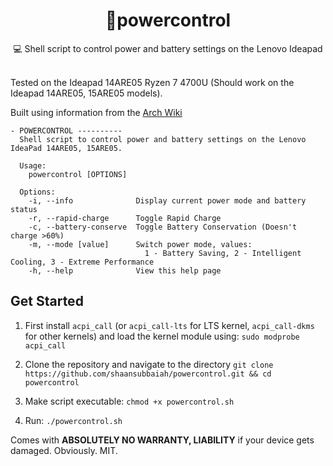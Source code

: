<div align="center">
<h1> 🔋powercontrol </h1>
  💻 Shell script to control power and battery settings on the Lenovo Ideapad
</div>

<br>

Tested on the Ideapad 14ARE05 Ryzen 7 4700U (Should work on the Ideapad 14ARE05, 15ARE05 models).

Built using information from the [Arch Wiki](https://wiki.archlinux.org/index.php/Lenovo_IdeaPad_5_14are05#Tips_and_tricks)

```
- POWERCONTROL ----------
  Shell script to control power and battery settings on the Lenovo IdeaPad 14ARE05, 15ARE05.

  Usage:
    powercontrol [OPTIONS]

  Options:
    -i, --info              Display current power mode and battery status
    -r, --rapid-charge      Toggle Rapid Charge
    -c, --battery-conserve  Toggle Battery Conservation (Doesn't charge >60%)
    -m, --mode [value]      Switch power mode, values:
                              1 - Battery Saving, 2 - Intelligent Cooling, 3 - Extreme Performance
    -h, --help              View this help page
```

## Get Started

1. First install `acpi_call` (or `acpi_call-lts` for LTS kernel, `acpi_call-dkms` for other kernels) and load the kernel module using: `sudo modprobe acpi_call`

2. Clone the repository and navigate to the directory `git clone https://github.com/shaansubbaiah/powercontrol.git && cd powercontrol` 

3. Make script executable: `chmod +x powercontrol.sh`

4. Run: `./powercontrol.sh`

Comes with **ABSOLUTELY NO WARRANTY, LIABILITY** if your device gets damaged. Obviously. MIT.
